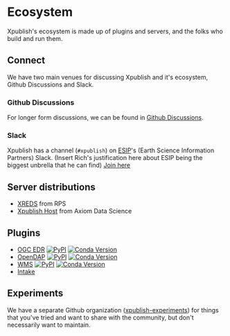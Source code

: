 # Ecosystem

Xpublish's ecosystem is made up of plugins and servers, and the folks who build and run them.

## Connect

We have two main venues for discussing Xpublish and it's ecosystem, Github Discussions and Slack.

### Github Discussions

For longer form discussions, we can be found in [Github Discussions](https://github.com/xpublish-community/community/discussions?discussions_q=).

### Slack

Xpublish has a channel (`#xpublish`) on [ESIP](https://www.esipfed.org/)'s (Earth Science Information Partners) Slack. (Insert Rich's justification here about ESIP being the biggest unbrella that he can find) [Join here](https://join.slack.com/t/esip-all/shared_invite/zt-1omjufm9z-iH8Gf7gmmsm2SiS5Xh6BlQ)

## Server distributions

- [XREDS](https://github.com/asascience-open/xreds) from RPS
- [Xpublish Host](https://github.com/axiom-data-science/xpublish-host) from Axiom Data Science

## Plugins

- [OGC EDR](https://github.com/xpublish-community/xpublish-edr/)
  [![PyPI](https://img.shields.io/pypi/v/xpublish-edr)](https://pypi.org/project/xpublish-edr/)
  [![Conda Version](https://img.shields.io/conda/vn/conda-forge/xpublish-edr.svg)](https://anaconda.org/conda-forge/xpublish-edr)
- [OpenDAP](https://github.com/xpublish-community/xpublish-opendap/)
  [![PyPI](https://img.shields.io/pypi/v/xpublish-opendap)](https://pypi.org/project/xpublish-opendap/)
  [![Conda Version](https://img.shields.io/conda/vn/conda-forge/xpublish-opendap.svg)](https://anaconda.org/conda-forge/xpublish-opendap)
- [WMS](https://github.com/xpublish-community/xpublish-wms)
  [![PyPI](https://img.shields.io/pypi/v/xpublish-wms)](https://pypi.org/project/xpublish-wms/)
  [![Conda Version](https://img.shields.io/conda/vn/conda-forge/xpublish-wms.svg)](https://anaconda.org/conda-forge/xpublish-wms)
- [Intake](https://github.com/axiom-data-science/xpublish-intake)

## Experiments

We have a separate Github organization ([xpublish-experiments](https://github.com/xpublish-experiments)) for things that you've tried and want to share with the community, but don't necessarily want to maintain.
